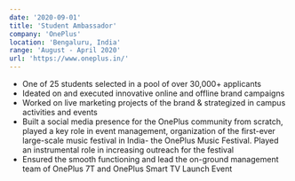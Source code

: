 ```yaml
---
date: '2020-09-01'
title: 'Student Ambassador'
company: 'OnePlus'
location: 'Bengaluru, India'
range: 'August - April 2020'
url: 'https://www.oneplus.in/'
---
```


- One of 25 students selected in a pool of over 30,000+ applicants
- Ideated on and executed innovative online and offline brand campaigns
- Worked on live marketing projects of the brand & strategized in campus activities and events
- Built a social media presence for the OnePlus community from scratch, played a key role in event management, organization of the first-ever large-scale music festival in India- the OnePlus Music Festival. Played an instrumental role in increasing outreach for the festival
- Ensured the smooth functioning and lead the on-ground management team of OnePlus 7T and OnePlus Smart TV Launch Event
